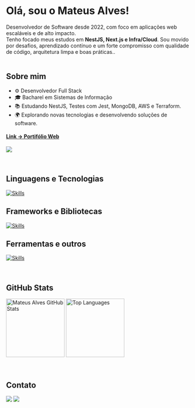 <h1 align="">Olá, sou o Mateus Alves!</h1>

Desenvolvedor de Software desde 2022, com foco em aplicações web escaláveis e de alto impacto.<br>
Tenho focado meus estudos em <strong>NestJS, Next.js e Infra/Cloud</strong>.
Sou movido por desafios, aprendizado contínuo e um forte compromisso com qualidade de código, arquitetura limpa e boas práticas..
<br><br>

## Sobre mim

- ⚙️ Desenvolvedor Full Stack
- 🎓 Bacharel em Sistemas de Informação
- 📚 Estudando NestJS, Testes com Jest, MongoDB, AWS e Terraform.
- 🌍 Explorando novas tecnologias e desenvolvendo soluções de software.

#### [Link -> Portifólio Web](https://mateusalves.vercel.app/)

<p align="left"><img src="https://komarev.com/ghpvc/?username=matealves&label=Profile%20views&color=36BCF7&style=flat%22%20title=%22matealves" /></p>
<br>

## Linguagens e Tecnologias

<p align="">
  <a href="https://skillicons.dev">
    <img src="https://skillicons.dev/icons?i=typescript,javascript,nodejs,mongo,mysql&theme=dark" alt="Skills"/>
  </a>
</p>

## Frameworks e Bibliotecas

<p align="">
  <a href="https://skillicons.dev">
    <img src="https://skillicons.dev/icons?i=nest,express,react,next,tailwind,prisma,jest&theme=dark" alt="Skills"/>
  </a>
</p>

## Ferramentas e outros

<p align="">
  <a href="https://skillicons.dev">
    <img src="https://skillicons.dev/icons?i=vscode,git,postman,docker,terraform,aws&theme=dark" alt="Skills"/>
  </a>
</p>
<br>

## GitHub Stats

  <!-- light-theme: buefy -->
  <!-- dark-theme: dracula -->
  <!-- dark-theme: tokyonight -->

<p align="">
  <img height="160em" src="https://github-readme-stats.vercel.app/api?username=matealves&show_icons=true&theme=tokyonight" alt="Mateus Alves GitHub Stats"/>
  <img height="160em" src="https://github-readme-stats.vercel.app/api/top-langs/?username=matealves&layout=compact&langs_count=6&theme=tokyonight" alt="Top Languages"/>
</p>

<br>

## Contato

<p align="">
  <a href="mailto:contatomateusalves@hotmail.com"><img src="https://img.shields.io/badge/Microsoft_Outlook-0078D4?style=for-the-badge&logo=microsoft-outlook&logoColor=white" /></a>
  <a href="https://www.linkedin.com/in/mateusalvesds/"><img src="https://img.shields.io/badge/LinkedIn-0077B5?style=for-the-badge&logo=linkedin&logoColor=white" /></a>
</p>
<br>
